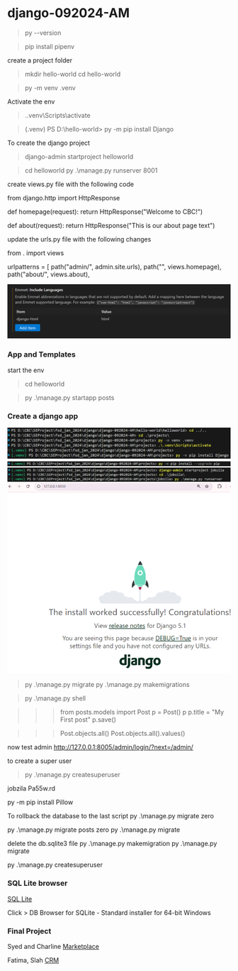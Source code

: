 # django-092024-AM

>py --version

>pip install pipenv

create a project folder 

>mkdir hello-world
>cd hello-world

>py -m venv .venv

Activate the env
>.\.venv\Scripts\activate

>(.venv) PS D:\hello-world> py -m pip install Django

To create the django project
>django-admin startproject helloworld

>cd helloworld
>py .\manage.py runserver 8001

create views.py file with the following code

from django.http import HttpResponse


def homepage(request):
    return HttpResponse("Welcome to CBC!")


def about(request):
    return HttpResponse("This is our about page text")


update the urls.py file with the following changes

from . import views

urlpatterns = [
    path("admin/", admin.site.urls),
    path("", views.homepage),
    path("about/", views.about),

![Emmit Include Languages](Assets/emmit.png)

### App and Templates

start the env

>cd helloworld

>py .\manage.py startapp posts

### Create a django app
![Step 1](/Assets/create-new-project-step1.png)
![Step 2](/Assets/create-new-project-step2.png)
![Step 3](/Assets/create-new-project-step3.png)
![Step 4](/Assets/create-new-project-step4.png)



>py .\manage.py migrate
>py .\manage.py makemigrations

>py .\manage.py shell 

>>> from posts.models import Post
>>> p = Post()
>>> p
>>> p.title = "My First post"
>>> p.save()

>>> Post.objects.all()
>>> Post.objects.all().values()


now test admin 
http://127.0.0.1:8005/admin/login/?next=/admin/


to create a super user

>py .\manage.py createsuperuser

jobzila
Pa55w.rd


py -m pip install Pillow

To rollback the database to the last script
py .\manage.py migrate <app name> zero

py .\manage.py migrate posts zero
py .\manage.py migrate


delete the db.sqlite3 file
py .\manage.py makemigration
py .\manage.py migrate

py .\manage.py createsuperuser

### SQL Lite browser

[SQL Lite](https://sqlitebrowser.org/dl/)

Click > DB Browser for SQLite - Standard installer for 64-bit Windows

### Final Project

Syed and Charline
[Marketplace](https://www.freecodecamp.org/news/learn-django-by-building-a-marketplace/)


Fatima, Slah
[CRM](https://www.youtube.com/watch?v=t10QcFx7d5k&ab_channel=freeCodeCamp.org)
